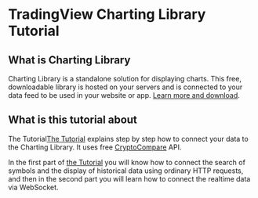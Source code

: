 # TradingView Charting Library Tutorial

## What is Charting Library

Charting Library is a standalone solution for displaying charts. This free, downloadable library is hosted on your servers and is connected to your data feed to be used in your website or app. [Learn more and download][website-url].

## What is this tutorial about

The Tutorial[The Tutorial][tutorial-url] explains step by step how to connect your data to the Charting Library. It uses free [CryptoCompare][cryptocompare-url] API.

In the first part of [the Tutorial][tutorial-url] you will know how to connect the search of symbols and the display of historical data using ordinary HTTP requests, and then in the second part you will learn how to connect the realtime data via WebSocket.

[website-url]: https://www.tradingview.com/HTML5-stock-forex-bitcoin-charting-library/
[tutorial-url]: https://github.com/tradingview/charting-library-tutorial/wiki
[cryptocompare-url]: https://github.com/tradingview/charting-library-tutorial/wiki
